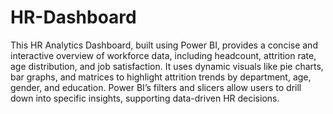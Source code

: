 # HR-Dashboard

This HR Analytics Dashboard, built using Power BI, provides a concise and interactive overview of workforce data, including headcount, attrition rate, age distribution, and job satisfaction. It uses dynamic visuals like pie charts, bar graphs, and matrices to highlight attrition trends by department, age, gender, and education. Power BI’s filters and slicers allow users to drill down into specific insights, supporting data-driven HR decisions.
